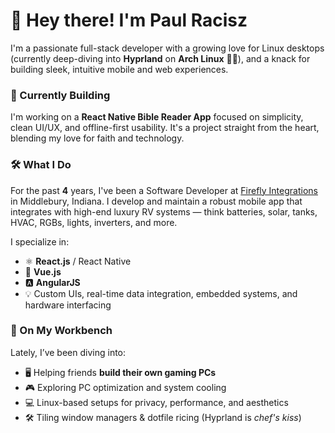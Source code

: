 # 👋 Hey there! I'm Paul Racisz

I'm a passionate full-stack developer with a growing love for Linux desktops (currently deep-diving into **Hyprland** on **Arch Linux** 🧠🐧), and a knack for building sleek, intuitive mobile and web experiences.

### 📖 Currently Building
I'm working on a **React Native Bible Reader App** focused on simplicity, clean UI/UX, and offline-first usability. It's a project straight from the heart, blending my love for faith and technology.

### 🛠️ What I Do
For the past **<span id="exp-years">4</span>** years, I've been a Software Developer at [Firefly Integrations](https://www.fireflyint.com/) in Middlebury, Indiana. I develop and maintain a robust mobile app that integrates with high-end luxury RV systems — think batteries, solar, tanks, HVAC, RGBs, lights, inverters, and more.

I specialize in:
- ⚛️ **React.js** / React Native
- 🔷 **Vue.js**
- 🅰️ **AngularJS**
- 💡 Custom UIs, real-time data integration, embedded systems, and hardware interfacing

### 🧰 On My Workbench
Lately, I’ve been diving into:
- 🖥️ Helping friends **build their own gaming PCs**
- 🎮 Exploring PC optimization and system cooling
- 💻 Linux-based setups for privacy, performance, and aesthetics
- 🛠️ Tiling window managers & dotfile ricing (Hyprland is *chef's kiss*)

